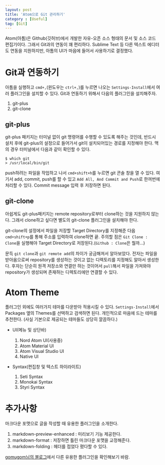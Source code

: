 ```yaml
---
layout: post
title: 'Atom으로 Git 관리하기'
category : [Useful]
tag: [Git]
---
```


Atom(아톰)은 Github(깃허브)에서 개발한 자유-오픈 소스 형태의 문서 및 소스 코드 편집기이다. 그래서 Git과의 연동이 꽤 편리하다. Sublime Text 등 다른 텍스트 에디터도 연동을 지원하지만, 아톰의 UI가 마음에 들어서 사용하기로 결정했다.
<!-- more -->

# Git과 연동하기
아톰을 실행하고 `cmd+,`(윈도우는 `ctrl+,`)를 누르면 나오는 `Settings-Install`에서 여러 플러그인을 설치할 수 있다. Git과 연동하기 위해서 다음의 플러그인을 설치해주자.

1.	git-plus
2.	git-clone

## git-plus
git-plus 패키지는 터미널 없이 git 명령어를 수행할 수 있도록 해주는 것인데, 반드시 설치 후에 git-plus의 설정으로 들어가서 git이 설치되어있는 경로를 지정해야 한다. 맥의 경우 터미널에서 다음과 같이 확인할 수 있다.

```terminal
$ which git
> /usr/local/bin/git
```

push하려는 파일을 작업하고 나서 `cmd+shift+h`를 누르면 git 콘솔 창을 열 수 있다. 여기서 add, commit, push를 할 수 있고 `Add All, And Commit and Push`로 한꺼번에 처리할 수 있다. Commit message 입력 후 저장하면 된다.


## git-clone
아쉽게도 git-plus패키지는 remote repository로부터 clone하는 것을 지원하지 않는다. 그래서 clone하고 싶다면 별도의 git-clone 플러그인을 설치해야 한다.

git-clone의 설정에서 파일을 저장할 Target Directory를 지정해준 다음 `cmd+shift+p`를 통해 주소를 입력하여 clone하면 끝. 주의할 점은 `Git Clone : Clone`을 실행해야 Target Directory로 저장된다.(`Github : Clone`은 뭘까...)

문득 `git clone`과 `git remote add`의 차이가 궁금해져서 알아보았다. 전자는 파일을 받아옴으로써 repository를 생성하는 것이고 없는 디렉토리를 지정해도 알아서 생성한다. 후자는 단순히 원격 저장소와 연결만 하는 것이어서 `pull`해서 파일을 가져와야 repository가 생성되며 존재하는 디렉토리에만 연결할 수 있다.


# Atom Theme
플러그인 외에도 여러가지 테마를 다운받아 적용시킬 수 있다. `Settings-Install`에서 Packages 옆의 Themes를 선택하고 검색하면 된다. 개인적으로 마음에 드는 테마를 추천한다. (사실 기본으로 제공되는 테마들도 상당히 깔끔하다.)

*	UI(메뉴 및 상단바)

	1.	Nord Atom UI(사용중)
	2.	Atom Material UI
	3.	Atom Visual Studio UI
	4.	Native UI

*	Syntax(편집창 및 텍스트 하이라이트)

	1.	Seti Syntax
	2.	Monokai Syntax
	3.	Styri Syntax


# 추가사항
마크다운 포맷으로 글을 작성할 때 유용한 플러그인을 소개한다.

1.	markdown-preview-enhanced : 미리보기 기능 제공한다.
2.	markdown-format : 저장하면 틀린 마크다운 포맷을 교정해준다.
3.	markdown-folding : 헤더를 접었다 폈다할 수 있다.

[gomugom님의 블로그](https://gomugom.github.io/atom-packages/)에서 다른 유용한 플러그인을 확인해보기 바람.
